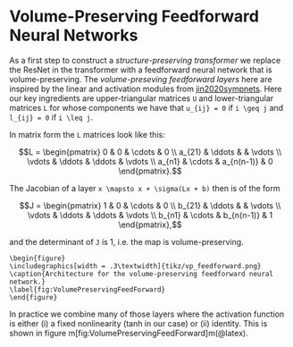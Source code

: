 # Volume-Preserving Feedforward Neural Networks

As a first step to construct a *structure-preserving transformer* we replace the ResNet in the transformer with a feedforward neural network that is volume-preserving. The *volume-preseving feedforward layers* here are inspired by the linear and activation modules from [jin2020sympnets](@cite). Here our key ingredients are upper-triangular matrices ``U`` and lower-triangular matrices ``L`` for whose components we have that ``u_{ij} = 0`` if ``i \geq j`` and ``l_{ij} = 0`` if ``i \leq j``.

In matrix form the ``L`` matrices look like this: 

```math 
L = \begin{pmatrix}
     0 & 0 & \cdots & 0      \\
     a_{21} & \ddots &        & \vdots \\
     \vdots & \ddots & \ddots & \vdots \\
     a_{n1} & \cdots & a_{n(n-1)}      & 0 
\end{pmatrix}.
```

The Jacobian of a layer ``x \mapsto x + \sigma(Lx + b)`` then is of the form

```math 
J = \begin{pmatrix}
     1 & 0 & \cdots & 0      \\
     b_{21} & \ddots &        & \vdots \\
     \vdots & \ddots & \ddots & \vdots \\
     b_{n1} & \cdots & b_{n(n-1)}      & 1 
\end{pmatrix},
```
and the determinant of ``J`` is 1, i.e. the map is volume-preserving. 

```@raw latex
\begin{figure}
\includegraphics[width = .3\textwidth]{tikz/vp_feedforward.png}
\caption{Architecture for the volume-preserving feedforward neural network.}
\label{fig:VolumePreservingFeedForward}
\end{figure}
```

In practice we combine many of those layers where the activation function is either (i) a fixed nonlinearity (tanh in our case) or (ii) identity. This is shown in figure m[fig:VolumePreservingFeedForward]m(@latex).